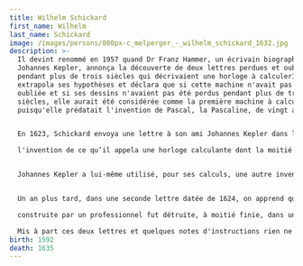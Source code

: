 ```yaml
---
title: Wilhelm Schickard
first_name: Wilhelm
last_name: Schickard
image: /images/persons/800px-c_melperger_-_wilhelm_schickard_1632.jpg
description: >-
  Il devint renommé en 1957 quand Dr Franz Hammer, un écrivain biographe de
  Johannes Kepler, annonça la découverte de deux lettres perdues et oubliées
  pendant plus de trois siècles qui décrivaient une horloge à calculer1. Hammer
  extrapola ses hypothèses et déclara que si cette machine n'avait pas été
  oubliée et si ses dessins n'avaient pas été perdus pendant plus de trois
  siècles, elle aurait été considérée comme la première machine à calculer
  puisqu'elle prédatait l'invention de Pascal, la Pascaline, de vingt ans.


  En 1623, Schickard envoya une lettre à son ami Johannes Kepler dans laquelle il décrit, avec un dessin à l'appui,

  l'invention de ce qu’il appela une horloge calculante dont la moitié supérieure était composée d'un ensemble de bâtons de Napier pour les multiplications et les divisions, et dont la moitié inférieure utilisait des roues dentées liées par un système de report de retenue pour les additions et les soustractions.


  Johannes Kepler a lui-même utilisé, pour ses calculs, une autre invention de John Napier : les tables de logarithmes. Pour le remercier d'avoir facilité son travail, il dédia ses éphémérides à John Napier.


  Un an plus tard, dans une seconde lettre datée de 1624, on apprend que la première machine qui devait être

  construite par un professionnel fut détruite, à moitié finie, dans un incendie et qu'il abandonnait son projet.

  Mis à part ces deux lettres et quelques notes d'instructions rien ne reste de cette machine.
birth: 1592
death: 1635
---
```

